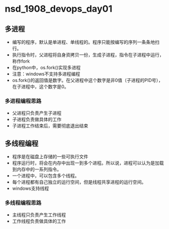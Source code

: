 # nsd_1908_devops_day01

## 多进程

- 编写的程序，默认是单进程、单线程的。程序只能按编写的序列一条条地扫行。
- 执行指令时，父进程将自身资拷贝一份，生成子进程，指令在子进程中运行，称作fork
- 在python中，os.fork()实现多进程
- 注意：windows不支持多进程编程
- os.fork()的返回值是数字。在父进程中这个数字是非0值（子进程的PID号），在子进程中，这个数字是0。

### 多进程编程思路

- 父进程只负责产生子进程
- 子进程负责做具体的工作
- 子进程工作结束后，需要彻底退出结束

## 多线程编程

- 程序是在磁盘上存储的一些可执行文件
- 程序运行时，将会在内存中出现一到多个进程。所以说，进程可以认为是加载到内存中的一系列指令。
- 一个进程中，可以包含多个线程。
- 每个进程都有自己独立的运行空间，但是线程共享进程的运行空间。
- windows支持线程

### 多线程编程思路

- 主线程只负责产生工作线程
- 工作线程负责做具体的工作









